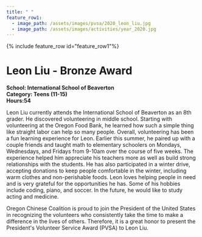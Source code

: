 ```yaml
---
title: " "
feature_row1:
  - image_path: /assets/images/pvsa/2020_leon_liu.jpg
  - image_path: /assets/images/activities/year_2020.jpg
---
```


{% include feature_row id="feature_row1"%}

# Leon Liu - Bronze Award

**School: International School of Beaverton**  
**Category: Teens (11-15)**  
**Hours:54**  

Leon Liu currently attends the International School of Beaverton as an 8th grader. He discovered volunteering in middle school. Starting with volunteering at the Oregon Food Bank, he learned how such a simple thing like straight labor can help so many people. Overall, volunteering has been a fun learning experience for Leon. Earlier this summer, he paired up with a couple friends and taught math to elementary schoolers on Mondays, Wednesdays, and Fridays from 9-10am over the course of five weeks. The experience helped him appreciate his teachers more as well as build strong relationships with the students. He has also participated in a winter drive, accepting donations to keep people comfortable in the winter, including warm clothes and non-perishable foods. Leon loves helping people in need and is very grateful for the opportunities he has. Some of his hobbies include coding, piano, and soccer. In the future, he would like to study acting and medicine.

Oregon Chinese Coalition is proud to join the President of the United States in recognizing the volunteers who consistently take the time to make a difference in the lives of others. Therefore, it is a great honor to present the President's Volunteer Service Award (PVSA) to Leon Liu.

